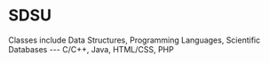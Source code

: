 # SDSU
Classes include Data Structures, Programming Languages, Scientific Databases --- C/C++, Java, HTML/CSS, PHP
